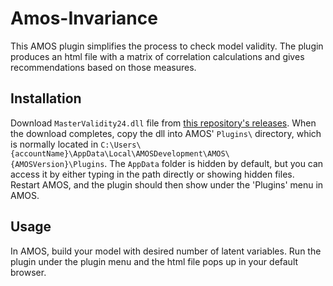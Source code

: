 Amos-Invariance
============================

This AMOS plugin simplifies the process to check model validity. The plugin produces an html file with a matrix of correlation calculations and gives recommendations based on those measures.

Installation
------------
Download `MasterValidity24.dll` file from [this repository's releases](https://github.com/john-lim/MasterValidity24/releases/tag/v1.24.1).
When the download completes, copy the dll into AMOS' `Plugins\` directory, which is normally located in 
`C:\Users\{accountName}\AppData\Local\AMOSDevelopment\AMOS\{AMOSVersion}\Plugins`. The `AppData` folder is hidden by default, but you can access it by either typing in the path directly or showing hidden files.
Restart AMOS, and the plugin should then show under the 'Plugins' menu in AMOS.

Usage
-----
In AMOS, build your model with desired number of latent variables. Run the plugin under the plugin menu and the html file pops up in your default browser.
